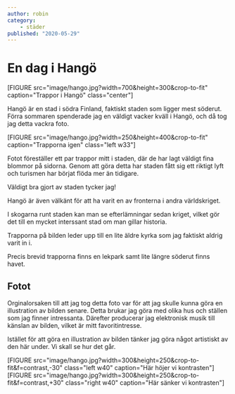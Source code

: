 ```yaml
---
author: robin
category:
    - städer
published: "2020-05-29"
---
```

En dag i Hangö
==================================

[FIGURE src="image/hango.jpg?width=700&height=300&crop-to-fit" caption="Trappor i Hangö" class="center"]

Hangö är en stad i södra Finland, faktiskt staden som ligger mest söderut. Förra sommaren spenderade jag en väldigt vacker kväll i Hangö, och då tog jag detta vackra foto. 

<!--more-->

[FIGURE src="image/hango.jpg?width=250&height=400&crop-to-fit" caption="Trapporna igen" class="left w33"]

Fotot föreställer ett par trappor mitt i staden, där de har lagt väldigt fina blommor på sidorna. Genom att göra detta har staden fått sig ett riktigt lyft och turismen har börjat flöda mer än tidigare.

Väldigt bra gjort av staden tycker jag!

Hangö är även välkänt för att ha varit en av fronterna i andra världskriget. 

I skogarna runt staden kan man se efterlämningar sedan kriget, vilket gör det till en mycket interssant stad om man gillar historia.

Trapporna på bilden leder upp till en lite äldre kyrka som jag faktiskt aldrig varit in i. 

Precis brevid trapporna finns en lekpark samt lite längre söderut finns havet.

## Fotot

Orginalorsaken till att jag tog detta foto var för att jag skulle kunna göra en illustration av bilden senare. Detta brukar jag göra med olika hus och ställen som jag finner intressanta. Därefter producerar jag elektronisk musik till känslan av bilden, vilket är mitt favoritintresse.

Istället för att göra en illustration av bilden tänker jag göra något artistiskt av den här under. Vi skall se hur det går.

[FIGURE src="image/hango.jpg?width=300&height=250&crop-to-fit&f=contrast,-30" class="left w40" caption="Här höjer vi kontrasten"]
[FIGURE src="image/hango.jpg?width=300&height=250&crop-to-fit&f=contrast,+30" class="right w40" caption="Här sänker vi kontrasten"]